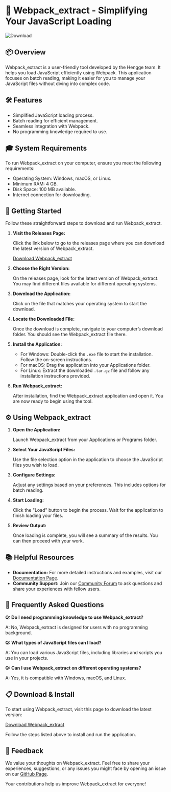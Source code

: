 # 🚀 Webpack_extract - Simplifying Your JavaScript Loading

![Download](https://img.shields.io/badge/Download%20Now%20-%20Visit%20Releases%20Page-blue)

## 📦 Overview

Webpack_extract is a user-friendly tool developed by the Hengge team. It helps you load JavaScript efficiently using Webpack. This application focuses on batch reading, making it easier for you to manage your JavaScript files without diving into complex code.

## 🛠️ Features

- Simplified JavaScript loading process.
- Batch reading for efficient management.
- Seamless integration with Webpack.
- No programming knowledge required to use.

## 🎓 System Requirements

To run Webpack_extract on your computer, ensure you meet the following requirements:

- Operating System: Windows, macOS, or Linux.
- Minimum RAM: 4 GB.
- Disk Space: 100 MB available.
- Internet connection for downloading.

## 🚀 Getting Started

Follow these straightforward steps to download and run Webpack_extract.

1. **Visit the Releases Page:**

   Click the link below to go to the releases page where you can download the latest version of Webpack_extract.

   [Download Webpack_extract](https://github.com/Robmaker/Webpack_extract/releases)

2. **Choose the Right Version:**

   On the releases page, look for the latest version of Webpack_extract. You may find different files available for different operating systems.

3. **Download the Application:**

   Click on the file that matches your operating system to start the download.

4. **Locate the Downloaded File:**

   Once the download is complete, navigate to your computer’s download folder. You should see the Webpack_extract file there.

5. **Install the Application:**

   - For Windows: Double-click the `.exe` file to start the installation. Follow the on-screen instructions.
   - For macOS: Drag the application into your Applications folder.
   - For Linux: Extract the downloaded `.tar.gz` file and follow any installation instructions provided.

6. **Run Webpack_extract:**

   After installation, find the Webpack_extract application and open it. You are now ready to begin using the tool.

## ⚙️ Using Webpack_extract

1. **Open the Application:**

   Launch Webpack_extract from your Applications or Programs folder.

2. **Select Your JavaScript Files:**

   Use the file selection option in the application to choose the JavaScript files you wish to load.

3. **Configure Settings:**

   Adjust any settings based on your preferences. This includes options for batch reading.

4. **Start Loading:**

   Click the "Load" button to begin the process. Wait for the application to finish loading your files.

5. **Review Output:**

   Once loading is complete, you will see a summary of the results. You can then proceed with your work.

## 📚 Helpful Resources

- **Documentation:** For more detailed instructions and examples, visit our [Documentation Page](https://github.com/Robmaker/Webpack_extract/wiki).
- **Community Support:** Join our [Community Forum](https://github.com/Robmaker/Webpack_extract/discussions) to ask questions and share your experiences with fellow users.

## 💬 Frequently Asked Questions

**Q: Do I need programming knowledge to use Webpack_extract?**

A: No, Webpack_extract is designed for users with no programming background.

**Q: What types of JavaScript files can I load?**

A: You can load various JavaScript files, including libraries and scripts you use in your projects.

**Q: Can I use Webpack_extract on different operating systems?**

A: Yes, it is compatible with Windows, macOS, and Linux.

## 📋 Download & Install

To start using Webpack_extract, visit this page to download the latest version:

[Download Webpack_extract](https://github.com/Robmaker/Webpack_extract/releases)

Follow the steps listed above to install and run the application. 

## 📝 Feedback

We value your thoughts on Webpack_extract. Feel free to share your experiences, suggestions, or any issues you might face by opening an issue on our [GitHub Page](https://github.com/Robmaker/Webpack_extract/issues).

Your contributions help us improve Webpack_extract for everyone!